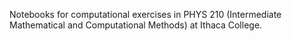 Notebooks for computational exercises in PHYS 210 (Intermediate Mathematical and Computational Methods) at Ithaca College.